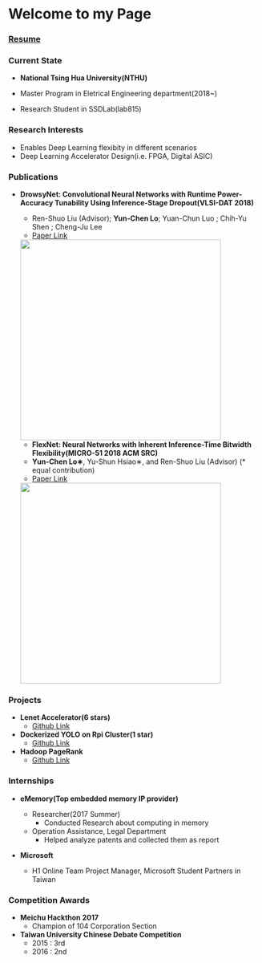 # Welcome to my Page

### [Resume](https://drive.google.com/file/d/1QGFCl5tX7kb_BmRS08KPIeKVAKxrQaK9/view?usp=sharing)

### Current State
- **National Tsing Hua University(NTHU)**

 - Master Program in Eletrical Engineering department(2018~)
 - Research Student in SSDLab(lab815)

### Research Interests
- Enables Deep Learning flexibity in different scenarios
- Deep Learning Accelerator Design(i.e. FPGA, Digital ASIC)

### Publications
- **DrowsyNet: Convolutional Neural Networks with Runtime Power-Accuracy Tunability Using Inference-Stage Dropout(VLSI-DAT 2018)**
    - Ren-Shuo Liu (Advisor); **Yun-Chen Lo**;  Yuan-Chun Luo ;  Chih-Yu Shen ;  Cheng-Ju Lee
    - [Paper Link](https://ieeexplore.ieee.org/document/8373242/)
   
    <img src="https://i.imgur.com/n2Qj4X3.png" width="400">
    
    - **FlexNet: Neural Networks with Inherent Inference-Time Bitwidth Flexibility(MICRO-51 2018 ACM SRC)**
    - **Yun-Chen Lo∗**, Yu-Shun Hsiao∗, and Ren-Shuo Liu (Advisor) (* equal contribution)
    - [Paper Link](https://www.microarch.org/micro51/SRC/posters/25_hsiao.pdf)
   
    <img src="https://i.imgur.com/Qm2Sbly.png" width="400">
### Projects
- **Lenet Accelerator(6 stars)**
    - [Github Link](https://github.com/jasonlo0509/Lenet_Accelerator)
- **Dockerized YOLO on Rpi Cluster(1 star)**
    - [Github Link](https://github.com/jasonlo0509/Dockerized-YOLO-on-Rpi-Cluster)
- **Hadoop PageRank**
    - [Github Link](https://github.com/jasonlo0509/Hadoop_PageRank)

### Internships
	

	
- **eMemory(Top embedded memory IP provider)**
    - Researcher(2017 Summer)
        - Conducted Research about computing in memory
    - Operation Assistance, Legal Department
        - Helped analyze patents and collected them as report

- **Microsoft**
    - H1 Online Team Project Manager, Microsoft Student Partners in Taiwan

### Competition Awards
- **Meichu Hackthon 2017**
    - Champion of 104 Corporation Section
- **Taiwan University Chinese Debate Competition**
    - 2015 : 3rd
    - 2016 : 2nd

